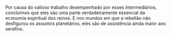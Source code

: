 ﻿Por causa do valioso trabalho desempenhado  por esses intermediários, concluímos que eles são uma parte verdadeiramente essencial da economia espiritual dos reinos. E nos mundos em que a rebelião não desfigurou os assuntos planetários, eles são de assistência ainda maior aos serafins.